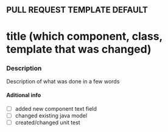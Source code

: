 ## PULL REQUEST TEMPLATE DEFAULT

# title (which component, class, template that was changed)

### Description

Description of what was done in a few words

#### Aditional info

- [ ] added new component text field
- [ ] changed existing java model
- [ ] created/changed unit test